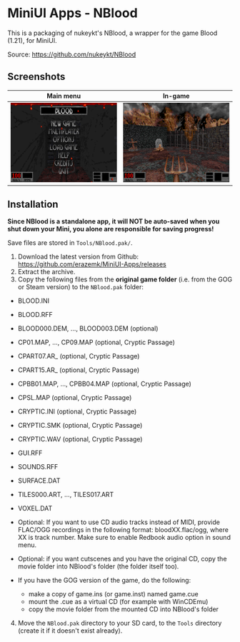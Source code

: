 # MiniUI Apps - NBlood

This is a packaging of nukeykt's NBlood, a wrapper for the game Blood (1.21), for MiniUI.

Source: https://github.com/nukeykt/NBlood

## Screenshots

|              Main menu               |                 In-game                 |
|:------------------------------------:|:---------------------------------------:|
| ![NBlood - Menu](res/NBlood_000.png) | ![NBlood - In-game](res/NBlood_001.png) |

## Installation

**Since NBlood is a standalone app, it will NOT be auto-saved when you shut down your Mini,
you alone are responsible for saving progress!**

Save files are stored in `Tools/NBlood.pak/`.

1. Download the latest version from Github: https://github.com/erazemk/MiniUI-Apps/releases
2. Extract the archive.
3. Copy the following files from the **original game folder** (i.e. from the GOG or Steam version) 
to the `NBlood.pak` folder:

- BLOOD.INI
- BLOOD.RFF
- BLOOD000.DEM, ..., BLOOD003.DEM (optional)
- CP01.MAP, ..., CP09.MAP (optional, Cryptic Passage)
- CPART07.AR_ (optional, Cryptic Passage)
- CPART15.AR_ (optional, Cryptic Passage)
- CPBB01.MAP, ..., CPBB04.MAP (optional, Cryptic Passage)
- CPSL.MAP (optional, Cryptic Passage)
- CRYPTIC.INI (optional, Cryptic Passage)
- CRYPTIC.SMK (optional, Cryptic Passage)
- CRYPTIC.WAV (optional, Cryptic Passage)
- GUI.RFF
- SOUNDS.RFF
- SURFACE.DAT
- TILES000.ART, ..., TILES017.ART
- VOXEL.DAT

- Optional: If you want to use CD audio tracks instead of MIDI, provide FLAC/OGG recordings in the
following format: bloodXX.flac/ogg, where XX is track number.
Make sure to enable Redbook audio option in sound menu.
- Optional: if you want cutscenes and you have the original CD, copy the movie folder into NBlood's
folder (the folder itself too).

- If you have the GOG version of the game, do the following:
  - make a copy of game.ins (or game.inst) named game.cue
  - mount the .cue as a virtual CD (for example with WinCDEmu)
  - copy the movie folder from the mounted CD into NBlood's folder

4. Move the `NBlood.pak` directory to your SD card, to the `Tools` directory (create it if it doesn't exist already).
